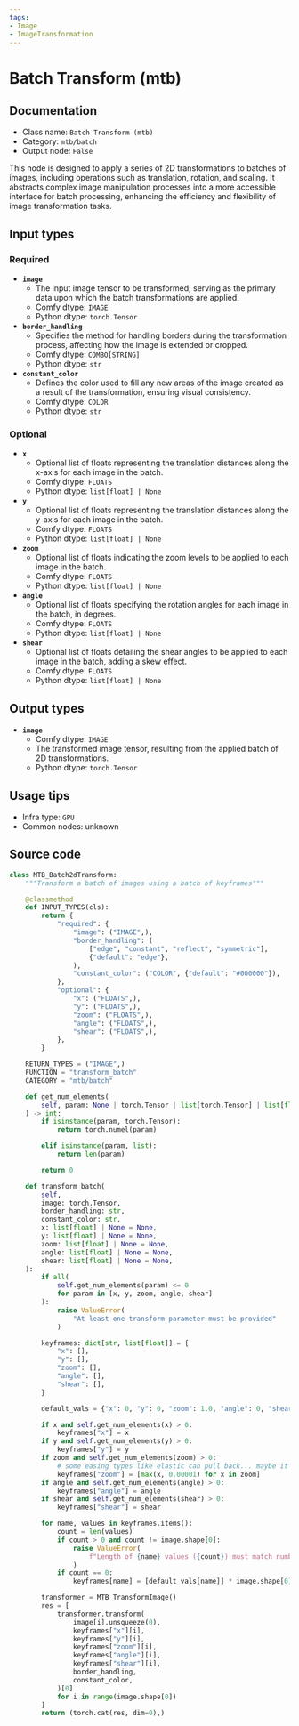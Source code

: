 ```yaml
---
tags:
- Image
- ImageTransformation
---
```


# Batch Transform (mtb)
## Documentation
- Class name: `Batch Transform (mtb)`
- Category: `mtb/batch`
- Output node: `False`

This node is designed to apply a series of 2D transformations to batches of images, including operations such as translation, rotation, and scaling. It abstracts complex image manipulation processes into a more accessible interface for batch processing, enhancing the efficiency and flexibility of image transformation tasks.
## Input types
### Required
- **`image`**
    - The input image tensor to be transformed, serving as the primary data upon which the batch transformations are applied.
    - Comfy dtype: `IMAGE`
    - Python dtype: `torch.Tensor`
- **`border_handling`**
    - Specifies the method for handling borders during the transformation process, affecting how the image is extended or cropped.
    - Comfy dtype: `COMBO[STRING]`
    - Python dtype: `str`
- **`constant_color`**
    - Defines the color used to fill any new areas of the image created as a result of the transformation, ensuring visual consistency.
    - Comfy dtype: `COLOR`
    - Python dtype: `str`
### Optional
- **`x`**
    - Optional list of floats representing the translation distances along the x-axis for each image in the batch.
    - Comfy dtype: `FLOATS`
    - Python dtype: `list[float] | None`
- **`y`**
    - Optional list of floats representing the translation distances along the y-axis for each image in the batch.
    - Comfy dtype: `FLOATS`
    - Python dtype: `list[float] | None`
- **`zoom`**
    - Optional list of floats indicating the zoom levels to be applied to each image in the batch.
    - Comfy dtype: `FLOATS`
    - Python dtype: `list[float] | None`
- **`angle`**
    - Optional list of floats specifying the rotation angles for each image in the batch, in degrees.
    - Comfy dtype: `FLOATS`
    - Python dtype: `list[float] | None`
- **`shear`**
    - Optional list of floats detailing the shear angles to be applied to each image in the batch, adding a skew effect.
    - Comfy dtype: `FLOATS`
    - Python dtype: `list[float] | None`
## Output types
- **`image`**
    - Comfy dtype: `IMAGE`
    - The transformed image tensor, resulting from the applied batch of 2D transformations.
    - Python dtype: `torch.Tensor`
## Usage tips
- Infra type: `GPU`
- Common nodes: unknown


## Source code
```python
class MTB_Batch2dTransform:
    """Transform a batch of images using a batch of keyframes"""

    @classmethod
    def INPUT_TYPES(cls):
        return {
            "required": {
                "image": ("IMAGE",),
                "border_handling": (
                    ["edge", "constant", "reflect", "symmetric"],
                    {"default": "edge"},
                ),
                "constant_color": ("COLOR", {"default": "#000000"}),
            },
            "optional": {
                "x": ("FLOATS",),
                "y": ("FLOATS",),
                "zoom": ("FLOATS",),
                "angle": ("FLOATS",),
                "shear": ("FLOATS",),
            },
        }

    RETURN_TYPES = ("IMAGE",)
    FUNCTION = "transform_batch"
    CATEGORY = "mtb/batch"

    def get_num_elements(
        self, param: None | torch.Tensor | list[torch.Tensor] | list[float]
    ) -> int:
        if isinstance(param, torch.Tensor):
            return torch.numel(param)

        elif isinstance(param, list):
            return len(param)

        return 0

    def transform_batch(
        self,
        image: torch.Tensor,
        border_handling: str,
        constant_color: str,
        x: list[float] | None = None,
        y: list[float] | None = None,
        zoom: list[float] | None = None,
        angle: list[float] | None = None,
        shear: list[float] | None = None,
    ):
        if all(
            self.get_num_elements(param) <= 0
            for param in [x, y, zoom, angle, shear]
        ):
            raise ValueError(
                "At least one transform parameter must be provided"
            )

        keyframes: dict[str, list[float]] = {
            "x": [],
            "y": [],
            "zoom": [],
            "angle": [],
            "shear": [],
        }

        default_vals = {"x": 0, "y": 0, "zoom": 1.0, "angle": 0, "shear": 0}

        if x and self.get_num_elements(x) > 0:
            keyframes["x"] = x
        if y and self.get_num_elements(y) > 0:
            keyframes["y"] = y
        if zoom and self.get_num_elements(zoom) > 0:
            # some easing types like elastic can pull back... maybe it should abs the value?
            keyframes["zoom"] = [max(x, 0.00001) for x in zoom]
        if angle and self.get_num_elements(angle) > 0:
            keyframes["angle"] = angle
        if shear and self.get_num_elements(shear) > 0:
            keyframes["shear"] = shear

        for name, values in keyframes.items():
            count = len(values)
            if count > 0 and count != image.shape[0]:
                raise ValueError(
                    f"Length of {name} values ({count}) must match number of images ({image.shape[0]})"
                )
            if count == 0:
                keyframes[name] = [default_vals[name]] * image.shape[0]

        transformer = MTB_TransformImage()
        res = [
            transformer.transform(
                image[i].unsqueeze(0),
                keyframes["x"][i],
                keyframes["y"][i],
                keyframes["zoom"][i],
                keyframes["angle"][i],
                keyframes["shear"][i],
                border_handling,
                constant_color,
            )[0]
            for i in range(image.shape[0])
        ]
        return (torch.cat(res, dim=0),)

```
